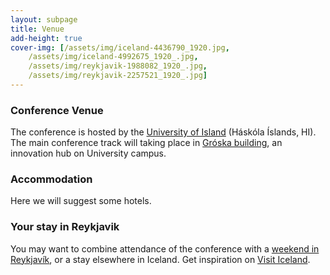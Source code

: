 ```yaml
---
layout: subpage
title: Venue
add-height: true
cover-img: [/assets/img/iceland-4436790_1920.jpg, 
    /assets/img/iceland-4992675_1920_.jpg, 
    /assets/img/reykjavik-1988082_1920_.jpg, 
    /assets/img/reykjavik-2257521_1920_.jpg]
---
```


### Conference Venue
The conference is hosted by the [University of Island](https://english.hi.is/) (Háskóla Íslands, HI). The main conference track will taking place in [Gróska building](https://groska.is/en/), an innovation hub on University campus. 

### Accommodation
Here we will suggest some hotels.

### Your stay in Reykjavik
You may want to combine attendance of the conference with a [weekend in Reykjavík](https://www.visiticeland.com/article/weekend-in-reykjavik), or a stay elsewhere in Iceland. Get inspiration on [Visit Iceland](https://www.visiticeland.com/).